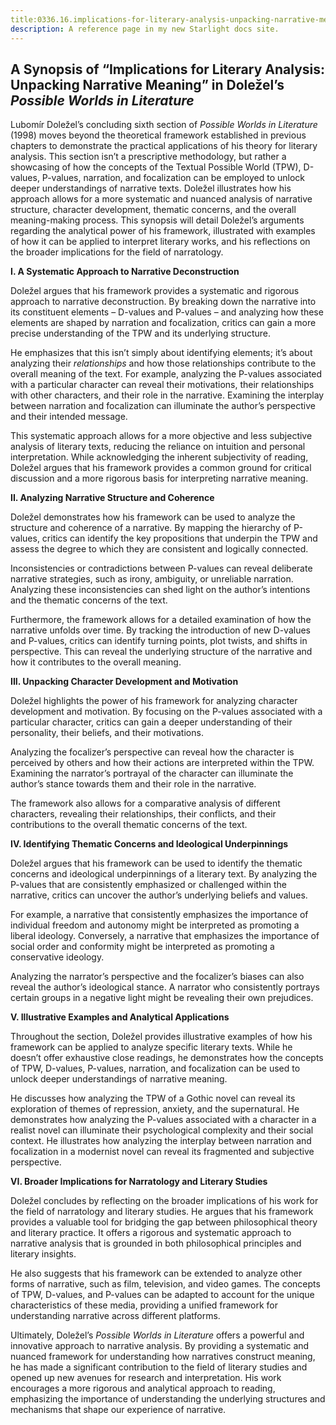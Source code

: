```yaml
---
title:0336.16.implications-for-literary-analysis-unpacking-narrative-meaning
description: A reference page in my new Starlight docs site.
---
```

## A Synopsis of “Implications for Literary Analysis: Unpacking Narrative Meaning” in Doležel’s *Possible Worlds in Literature*

Lubomír Doležel’s concluding sixth section of *Possible Worlds in Literature* (1998) moves beyond the theoretical framework established in previous chapters to demonstrate the practical applications of his theory for literary analysis. This section isn’t a prescriptive methodology, but rather a showcasing of how the concepts of the Textual Possible World (TPW), D-values, P-values, narration, and focalization can be employed to unlock deeper understandings of narrative texts. Doležel illustrates how his approach allows for a more systematic and nuanced analysis of narrative structure, character development, thematic concerns, and the overall meaning-making process. This synopsis will detail Doležel’s arguments regarding the analytical power of his framework, illustrated with examples of how it can be applied to interpret literary works, and his reflections on the broader implications for the field of narratology.

**I. A Systematic Approach to Narrative Deconstruction**

Doležel argues that his framework provides a systematic and rigorous approach to narrative deconstruction. By breaking down the narrative into its constituent elements – D-values and P-values – and analyzing how these elements are shaped by narration and focalization, critics can gain a more precise understanding of the TPW and its underlying structure. 

He emphasizes that this isn’t simply about identifying elements; it’s about analyzing their *relationships* and how those relationships contribute to the overall meaning of the text. For example, analyzing the P-values associated with a particular character can reveal their motivations, their relationships with other characters, and their role in the narrative. Examining the interplay between narration and focalization can illuminate the author’s perspective and their intended message.

This systematic approach allows for a more objective and less subjective analysis of literary texts, reducing the reliance on intuition and personal interpretation. While acknowledging the inherent subjectivity of reading, Doležel argues that his framework provides a common ground for critical discussion and a more rigorous basis for interpreting narrative meaning.

**II. Analyzing Narrative Structure and Coherence**

Doležel demonstrates how his framework can be used to analyze the structure and coherence of a narrative. By mapping the hierarchy of P-values, critics can identify the key propositions that underpin the TPW and assess the degree to which they are consistent and logically connected. 

Inconsistencies or contradictions between P-values can reveal deliberate narrative strategies, such as irony, ambiguity, or unreliable narration. Analyzing these inconsistencies can shed light on the author’s intentions and the thematic concerns of the text.

Furthermore, the framework allows for a detailed examination of how the narrative unfolds over time. By tracking the introduction of new D-values and P-values, critics can identify turning points, plot twists, and shifts in perspective. This can reveal the underlying structure of the narrative and how it contributes to the overall meaning.

**III. Unpacking Character Development and Motivation**

Doležel highlights the power of his framework for analyzing character development and motivation. By focusing on the P-values associated with a particular character, critics can gain a deeper understanding of their personality, their beliefs, and their motivations. 

Analyzing the focalizer’s perspective can reveal how the character is perceived by others and how their actions are interpreted within the TPW. Examining the narrator’s portrayal of the character can illuminate the author’s stance towards them and their role in the narrative.

The framework also allows for a comparative analysis of different characters, revealing their relationships, their conflicts, and their contributions to the overall thematic concerns of the text.

**IV. Identifying Thematic Concerns and Ideological Underpinnings**

Doležel argues that his framework can be used to identify the thematic concerns and ideological underpinnings of a literary text. By analyzing the P-values that are consistently emphasized or challenged within the narrative, critics can uncover the author’s underlying beliefs and values.

For example, a narrative that consistently emphasizes the importance of individual freedom and autonomy might be interpreted as promoting a liberal ideology. Conversely, a narrative that emphasizes the importance of social order and conformity might be interpreted as promoting a conservative ideology.

Analyzing the narrator’s perspective and the focalizer’s biases can also reveal the author’s ideological stance. A narrator who consistently portrays certain groups in a negative light might be revealing their own prejudices.

**V.  Illustrative Examples and Analytical Applications**

Throughout the section, Doležel provides illustrative examples of how his framework can be applied to analyze specific literary texts. While he doesn’t offer exhaustive close readings, he demonstrates how the concepts of TPW, D-values, P-values, narration, and focalization can be used to unlock deeper understandings of narrative meaning.

He discusses how analyzing the TPW of a Gothic novel can reveal its exploration of themes of repression, anxiety, and the supernatural. He demonstrates how analyzing the P-values associated with a character in a realist novel can illuminate their psychological complexity and their social context. He illustrates how analyzing the interplay between narration and focalization in a modernist novel can reveal its fragmented and subjective perspective.

**VI. Broader Implications for Narratology and Literary Studies**

Doležel concludes by reflecting on the broader implications of his work for the field of narratology and literary studies. He argues that his framework provides a valuable tool for bridging the gap between philosophical theory and literary practice. It offers a rigorous and systematic approach to narrative analysis that is grounded in both philosophical principles and literary insights.

He also suggests that his framework can be extended to analyze other forms of narrative, such as film, television, and video games. The concepts of TPW, D-values, and P-values can be adapted to account for the unique characteristics of these media, providing a unified framework for understanding narrative across different platforms.

Ultimately, Doležel’s *Possible Worlds in Literature* offers a powerful and innovative approach to narrative analysis. By providing a systematic and nuanced framework for understanding how narratives construct meaning, he has made a significant contribution to the field of literary studies and opened up new avenues for research and interpretation. His work encourages a more rigorous and analytical approach to reading, emphasizing the importance of understanding the underlying structures and mechanisms that shape our experience of narrative.